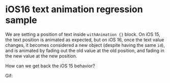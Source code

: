# iOS16 text animation regression sample

We are setting a position of text inside `withAnimation {}` block. On iOS 15, the text position is animated as expected, but on iOS 16, once the text value changes, it becomes considered a new object (despite having the same `id`), and is animated by fading out the old value at the old position, and fading in the new value at the new position.

How can we get back the iOS 15 behavior?

Gif:

